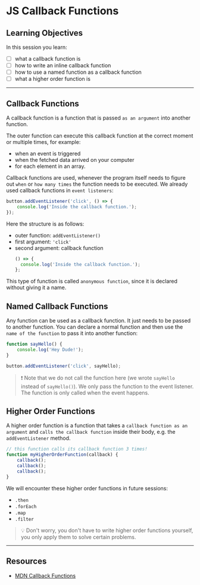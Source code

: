 # JS Callback Functions

## Learning Objectives

In this session you learn:

- [ ] what a callback function is
- [ ] how to write an inline callback function
- [ ] how to use a named function as a callback function
- [ ] what a higher order function is

---

## Callback Functions

A callback function is a function that is passed `as an argument` into another function.

The outer function can execute this callback function at the correct moment or multiple times, for
example:

- when an event is triggered
- when the fetched data arrived on your computer
- for each element in an array.

Callback functions are used, whenever the program itself needs to figure out `when` or
`how many times` the function needs to be executed. We already used callback functions in
`event listeners`:

```js
button.addEventListener('click', () => {
	console.log('Inside the callback function.');
});
```

Here the structure is as follows:

- outer function: `addEventListener()`
- first argument: `'click'`
- second argument: callback function
  ```js
  () => {
  	console.log('Inside the callback function.');
  };
  ```

This type of function is called `anonymous function`, since it is declared without giving it a name.

## Named Callback Functions

Any function can be used as a callback function. It just needs to be passed to another function. You
can declare a normal function and then use the `name of the function` to pass it into another
function:

```js
function sayHello() {
	console.log('Hey Dude!');
}

button.addEventListener('click', sayHello);
```

> ❗️ Note that we do not call the function here (we wrote `sayHello` instead of `sayHello()`). We
> only pass the function to the event listener. The function is only called when the event happens.

## Higher Order Functions

A higher order function is a function that takes a `callback function as an argument` and
`calls the callback function` inside their body, e.g. the `addEventListener` method.

```js
// this function calls its callback function 3 times!
function myHigherOrderFunction(callback) {
	callback();
	callback();
	callback();
}
```

We will encounter these higher order functions in future sessions:

- `.then`
- `.forEach`
- `.map`
- `.filter`

> 💡 Don't worry, you don't have to write higher order functions yourself, you only apply them to
> solve certain problems.

---

## Resources

- [MDN Callback Functions](https://developer.mozilla.org/en-US/docs/Glossary/Callback_function)
